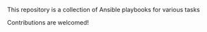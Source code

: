 This repository is a collection of Ansible playbooks for various tasks

Contributions are welcomed! 
